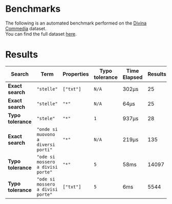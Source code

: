 
# Benchmarks

The following is an automated benchmark performed on the [Divina Commedia](https://en.wikipedia.org/wiki/Divina_Commedia) dataset. <br />
You can find the full dataset [here](https://github.com/nearform/lyra/blob/main/packages/benchmarks/dataset/divinaCommedia.json).

# Results


| Search             | Term                                  | Properties | Typo tolerance | Time Elapsed  | Results     |
|--------------------|---------------------------------------|------------|----------------|---------------|-------------|
| **Exact search**   | `"stelle"`                          | `["txt"]`| `N/A`        | 302μs | 25 |
| **Exact search**   | `"stelle"`                          | `"*"`    | `N/A`        | 64μs | 25 |
| **Typo tolerance** | `"stele"`                           | `"*"`    | `1`          | 937μs | 28 | 
| **Exact search**   | `"onde si muovono a diversi porti"` | `"*"`    | `N/A`        | 219μs | 135 | 
| **Typo tolerance** | `"ode si mossero a divisi porte"`   | `"*"`    | `5`          | 58ms | 14097 | 
| **Typo tolerance** | `"ode si mossero a divisi porte"`   | `["txt"]`| `5`          | 6ms | 5544 |


